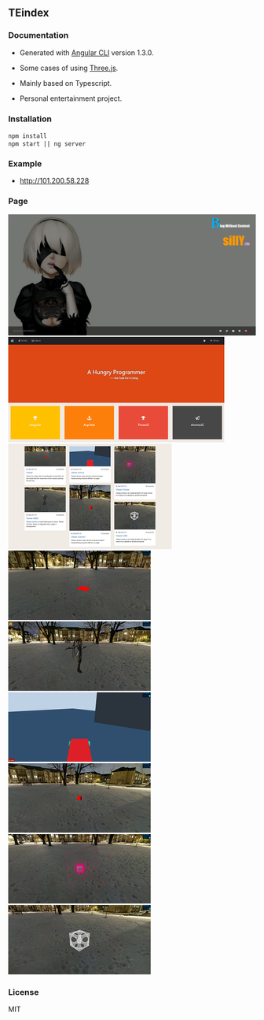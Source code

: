 ## TEindex

### Documentation

- Generated with [Angular CLI](https://github.com/angular/angular-cli) version 1.3.0.

- Some cases of using [Three.js](https://github.com/mrdoob/three.js).

- Mainly based on Typescript.

- Personal entertainment project.

### Installation

    npm install
    npm start || ng server

### Example
- http://101.200.58.228

### Page
![index](md/main.png)
![alt tag](md/blog.png)![alt tag](md/sample.png)
![alt tag](md/sample-viewer.png)![alt tag](md/sample-viewer-mmd.png)![alt tag](md/sample-viewer-ammo.png)
![alt tag](md/sample-viewer-cannon.png)![alt tag](md/sample-viewer-octree.png)![alt tag](md/sample-viewer-csg.png)

### License
MIT